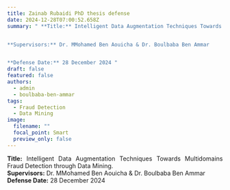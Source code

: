 ```yaml
---
title: Zainab Rubaidi PhD thesis defense
date: 2024-12-28T07:00:52.658Z
summary: " **Title:** Intelligent Data Augmentation Techniques Towards Multidomains Fraud Detection through Data Mining. 


**Supervisors:** Dr. MMohamed Ben Aouicha & Dr. Boulbaba Ben Ammar


**Defense Date:** 28 December 2024 "
draft: false
featured: false
authors:
  - admin
  - boulbaba-ben-ammar
tags:
  - Fraud Detection
  - Data Mining
image:
  filename: ""
  focal_point: Smart
  preview_only: false
---
```

<div style="text-align: justify">
<b>Title:</b> Intelligent Data Augmentation Techniques Towards Multidomains Fraud Detection through Data Mining. </br>
<b>Supervisors:</b> Dr. MMohamed Ben Aouicha & Dr. Boulbaba Ben Ammar </br>
<b>Defense Date:</b> 28 December 2024</br>

  </div>